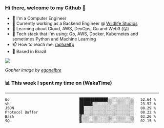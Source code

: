 ### Hi there, welcome to my Github 👋

- 📖 I'm a Computer Engineer
- 🔭 Currently working as a Backend Engineer @ [Wildlife Studios](https://wildlifestudios.com/)
- 🌱 Learning about Cloud, AWS, DevOps, Go and Web3 (😲)
- 🚀 Tech stack that I'm using: Go, AWS, Docker, Kubernetes and sometimes Python and Machine Learning
- 📫 How to reach me: [raphaelfp](https://linkedin.com/in/raphaelfp)
- 🏡 Based in Brazil

![](https://github.com/raphaelfp/gophers/blob/master/.thumb/animation/morning-coffee-3x.gif)

*Gopher image by [egonelbre](https://github.com/egonelbre/)*

### 📊 This week I spent my time on (WakaTime)

---

<!--START_SECTION:waka-->

```text
Go                                █████████████░░░░░░░░░░░░   52.64 %
sh                                ██████░░░░░░░░░░░░░░░░░░░   23.52 %
JSON                              ██░░░░░░░░░░░░░░░░░░░░░░░   08.29 %
Protocol Buffer                   ██░░░░░░░░░░░░░░░░░░░░░░░   08.22 %
Bash                              ▓░░░░░░░░░░░░░░░░░░░░░░░░   03.26 %
SQL                               ▓░░░░░░░░░░░░░░░░░░░░░░░░   02.15 %
```

<!--END_SECTION:waka-->
